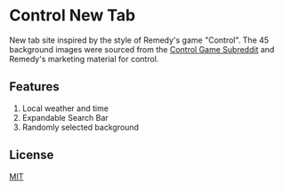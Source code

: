 # Control New Tab

New tab site inspired by the style of Remedy's game "Control". The 45 background images were sourced from the [Control Game Subreddit](https://www.reddit.com/r/controlgame) and Remedy's marketing material for control.

## Features
1. Local weather and time
2. Expandable Search Bar
3. Randomly selected background

## License

[MIT](https://choosealicense.com/licenses/mit/)
